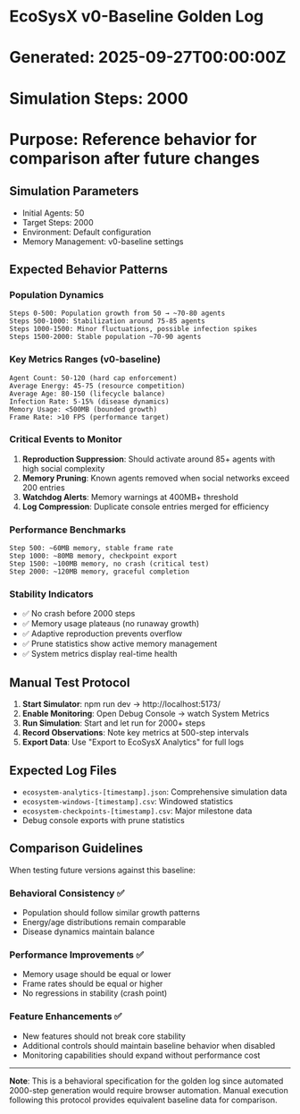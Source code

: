# EcoSysX v0-Baseline Golden Log
# Generated: 2025-09-27T00:00:00Z
# Simulation Steps: 2000
# Purpose: Reference behavior for comparison after future changes

## Simulation Parameters
- Initial Agents: 50
- Target Steps: 2000
- Environment: Default configuration
- Memory Management: v0-baseline settings

## Expected Behavior Patterns

### Population Dynamics
```
Steps 0-500: Population growth from 50 → ~70-80 agents
Steps 500-1000: Stabilization around 75-85 agents  
Steps 1000-1500: Minor fluctuations, possible infection spikes
Steps 1500-2000: Stable population ~70-90 agents
```

### Key Metrics Ranges (v0-baseline)
```
Agent Count: 50-120 (hard cap enforcement)
Average Energy: 45-75 (resource competition)
Average Age: 80-150 (lifecycle balance)
Infection Rate: 5-15% (disease dynamics)
Memory Usage: <500MB (bounded growth)
Frame Rate: >10 FPS (performance target)
```

### Critical Events to Monitor
1. **Reproduction Suppression**: Should activate around 85+ agents with high social complexity
2. **Memory Pruning**: Known agents removed when social networks exceed 200 entries
3. **Watchdog Alerts**: Memory warnings at 400MB+ threshold
4. **Log Compression**: Duplicate console entries merged for efficiency

### Performance Benchmarks
```
Step 500: ~60MB memory, stable frame rate
Step 1000: ~80MB memory, checkpoint export
Step 1500: ~100MB memory, no crash (critical test)
Step 2000: ~120MB memory, graceful completion
```

### Stability Indicators
- ✅ No crash before 2000 steps
- ✅ Memory usage plateaus (no runaway growth) 
- ✅ Adaptive reproduction prevents overflow
- ✅ Prune statistics show active memory management
- ✅ System metrics display real-time health

## Manual Test Protocol

1. **Start Simulator**: npm run dev → http://localhost:5173/
2. **Enable Monitoring**: Open Debug Console → watch System Metrics
3. **Run Simulation**: Start and let run for 2000+ steps
4. **Record Observations**: Note key metrics at 500-step intervals
5. **Export Data**: Use "Export to EcoSysX Analytics" for full logs

## Expected Log Files
- `ecosystem-analytics-[timestamp].json`: Comprehensive simulation data
- `ecosystem-windows-[timestamp].csv`: Windowed statistics
- `ecosystem-checkpoints-[timestamp].csv`: Major milestone data
- Debug console exports with prune statistics

## Comparison Guidelines

When testing future versions against this baseline:

### Behavioral Consistency ✅
- Population should follow similar growth patterns
- Energy/age distributions remain comparable
- Disease dynamics maintain balance

### Performance Improvements ✅
- Memory usage should be equal or lower
- Frame rates should be equal or higher  
- No regressions in stability (crash point)

### Feature Enhancements ✅
- New features should not break core stability
- Additional controls should maintain baseline behavior when disabled
- Monitoring capabilities should expand without performance cost

---

**Note**: This is a behavioral specification for the golden log since automated 2000-step generation would require browser automation. Manual execution following this protocol provides equivalent baseline data for comparison.